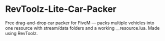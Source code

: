 # RevToolz-Lite-Car-Packer
Free drag-and-drop car packer for FiveM — packs multiple vehicles into one resource with stream/data folders and a working __resource.lua. Made using RevToolz.
